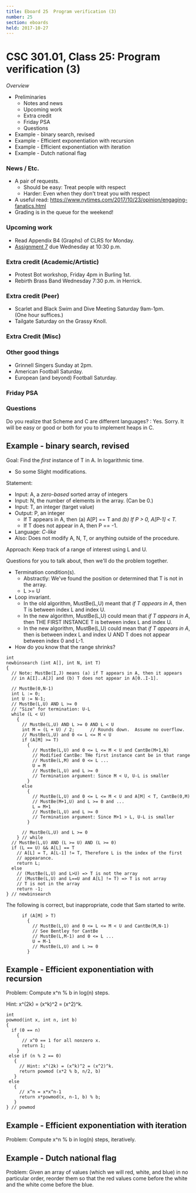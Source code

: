 ```yaml
---
title: Eboard 25  Program verification (3)
number: 25
section: eboards
held: 2017-10-27
---
```

CSC 301.01, Class 25:  Program verification (3)
===============================================

_Overview_

* Preliminaries
    * Notes and news
    * Upcoming work
    * Extra credit
    * Friday PSA
    * Questions
* Example - binary search, revised
* Example - Efficient exponentiation with recursion
* Example - Efficient exponentiation with iteration
* Example - Dutch national flag

### News / Etc.

* A pair of requests.
     * Should be easy: Treat people with respect
     * Harder: Even when they don't treat you with respect
* A useful read: <https://www.nytimes.com/2017/10/23/opinion/engaging-fanatics.html>
* Grading is in the queue for the weekend!

### Upcoming work

* Read Appendix B4 (Graphs) of CLRS for Monday.
* [Assignment 7](../assignments/assignment07) due Wednesday at 10:30 p.m.

### Extra credit (Academic/Artistic)

* Protest Bot workshop, Friday 4pm in Burling 1st.  
* Rebirth Brass Band Wednesday 7:30 p.m. in Herrick.

### Extra credit (Peer)

* Scarlet and Black Swim and Dive Meeting Saturday 9am-1pm.  
  (One hour suffices.)
* Tailgate Saturday on the Grassy Knoll.

### Extra Credit (Misc)

### Other good things

* Grinnell Singers Sunday at 2pm.
* American Football Saturday.
* European (and beyond) Football Saturday.

### Friday PSA

### Questions

Do you realize that Scheme and C are different languages?
  : Yes.  Sorry.  It will be easy or good or both for you to implement 
    heaps in C.

Example - binary search, revised
--------------------------------

Goal: Find the *first* instance of T in A.  In logarithmic time.
* So some Slight modifications.  

Statement:

* Input: A, a *zero-based* sorted array of integers
* Input: N, the number of elements in the array.  (Can be 0.)
* Input: T, an integer (target value)
* Output: P, an integer
    * If T appears in A, then (a) A[P] == T and
      *(b) If P > 0, A[P-1] < T.*
    * If T does not appear in A, then P == -1.
* Language: *C-like*
* Also: Does not modify A, N, T, or anything outside of the procedure.

Approach: Keep track of a range of interest using L and U.

Questions for you to talk about, then we'll do the problem together.

* Termination condition(s).
    * Abstractly: We've found the position or determined that T is not
      in the array.
    * L >= U
* Loop invariant.
    * In the old algorithm, MustBe(L,U) meant that *if T appears in A*, then
      T is between index L and index U.
    * In the new algorithm, MustBe(L,U) could mean that *if T appears in A*, 
      then THE FIRST INSTANCE T is between index L and index U.
    * In the new algorithm, MustBe(L,U) could mean that *if T appears in A*, 
      then is between index L and index U AND T does not appear between
      index 0 and L-1.
* How do you know that the range shrinks?

```
int
newbinsearch (int A[], int N, int T)
{
  // Note: MustBe(I,J) means (a) if T appears in A, then it appears
  // in A[I]..A[J] and (b) T does not appear in A[0..I-1].

  // MustBe(0,N-1)
  int L := 0;
  int U := N-1;
  // MustBe(L,U) AND L >= 0
  // "Size" for termination: U-L
  while (L < U)
    { 
      // MustBe(L,U) AND L >= 0 AND L < U
      int M = (L + U) / 2;      // Rounds down.  Assume no overflow.
      // MustBe(L,U) and 0 <= L <= M < U
      if (A[M] >= T)
        {
          // MustBe(L,U) and 0 <= L <= M < U and CantBe(M+1,N)
          // Modified CantBe: THe first instance cant be in that range
          // MustBe(L,M) and 0 <= L ...
          U = M
          // MustBe(L,U) and L >= 0
          // Termination argument: Since M < U, U-L is smaller
        }
      else
        {
          // MustBe(L,U) and 0 <= L <= M < U and A[M] < T, CantBe(0,M)
          // MustBe(M+1,U) and L >= 0 and ...
          L = M+1
          // MustBe(L,U) and L >= 0
          // Termination argument: Since M+1 > L, U-L is smaller
        }

      // MustBe(L,U) and L >= 0
    } // while
  // MustBe(L,U) AND (L >= U) AND (L >= 0)
  if (L == U) && A[L] == T
    // A[L] = T, A[L-1] != T, Therefore L is the index of the first
    // appearance.
    return L;
  else
    // (MustBe(L,U) and L>U) => T is not the array
    // (MustBe(L,U) and L==U and A[L] != T) => T is not array
    // T is not in the array
    return -1;
} // newbinsearch
```

The following is correct, but inappropriate, code that Sam started to
write.

```
      if (A[M] > T)
        {
          // MustBe(L,U) and 0 <= L <= M < U and CantBe(M,N-1)
          // See Bentley for CantBe
          // MustBe(L,M-1) and 0 <= L ...
          U = M-1
          // MustBe(L,U) and L >= 0
        }
```

Example - Efficient exponentiation with recursion
-------------------------------------------------

Problem: Compute x^n % b in log(n) steps.

Hint: x^(2k) = (x^k)^2 = (x^2)^k.

```
int
powmod(int x, int n, int b)
{
  if (0 == n)
    {
      // x^0 == 1 for all nonzero x.
      return 1;
    }
 else if (n % 2 == 0)
   {
     // Hint: x^(2k) = (x^k)^2 = (x^2)^k.
     return powmod (x*2 % b, n/2, b)
   }
 else
   {
     // x^n = x*x^n-1
     return x*powmod(x, n-1, b) % b;
   }
} // powmod
```

Example - Efficient exponentiation with iteration
-------------------------------------------------

Problem: Compute x^n % b in log(n) steps, iteratively.

Example - Dutch national flag
-----------------------------

Problem: Given an array of values (which we will red, white, and blue) in no 
particular order, reorder them so that the red values come before the white
and the white come before the blue.
